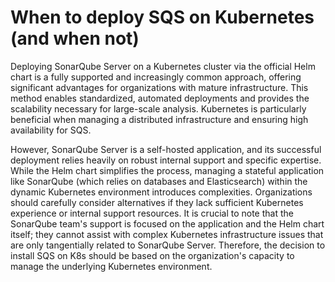 # When to deploy SQS on Kubernetes (and when not)

Deploying SonarQube Server on a Kubernetes cluster via the official Helm chart is a fully supported and increasingly common approach, offering significant advantages for organizations with mature infrastructure. This method enables standardized, automated deployments and provides the scalability necessary for large-scale analysis. Kubernetes is particularly beneficial when managing a distributed infrastructure and ensuring high availability for SQS.

However, SonarQube Server is a self-hosted application, and its successful deployment relies heavily on robust internal support and specific expertise. While the Helm chart simplifies the process, managing a stateful application like SonarQube (which relies on databases and Elasticsearch) within the dynamic Kubernetes environment introduces complexities. Organizations should carefully consider alternatives if they lack sufficient Kubernetes experience or internal support resources. It is crucial to note that the SonarQube team's support is focused on the application and the Helm chart itself; they cannot assist with complex Kubernetes infrastructure issues that are only tangentially related to SonarQube Server. Therefore, the decision to install SQS on K8s should be based on the organization's capacity to manage the underlying Kubernetes environment.